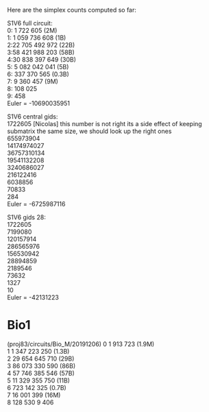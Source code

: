 Here are the simplex counts computed so far:

S1V6 full circuit:  
0:     1 722 605 (2M)  
1: 1 059 736 608 (1B)  
2:22 705 492 972 (22B)     
3:58 421 988 203 (58B)  
4:30 838 397 649 (30B)  
5: 5 082 042 041 (5B)  
6:   337 370 565 (0.3B)   
7:     9 360 457 (9M)  
8:       108 025  
9:           458  
Euler = -10690035951  

S1V6 central gids:  
1722605  [Nicolas] this number is not right its a side effect of keeping submatrix the same size, we should look up the right ones  
655973904  
14174974027  
36757310134  
19541132208  
3240686027  
216122416  
6038856  
70833  
284   
Euler = -6725987116 

S1V6 gids 28:  
1722605  
7199080  
120157914  
286565976  
156530942  
28894859  
2189546  
73632  
1327  
10   
Euler = -42131223 


# Bio1 
(proj83/circuits/Bio_M/20191206)
0      1 913 723 (1.9M)  
1  1 347 223 250 (1.3B)  
2 29 654 645 710 (29B)  
3 86 073 330 590 (86B)  
4 57 746 385 546 (57B)  
5 11 329 355 750 (11B)  
6    723 142 325 (0.7B)  
7     16 001 399 (16M)  
8        128 530
9            406

